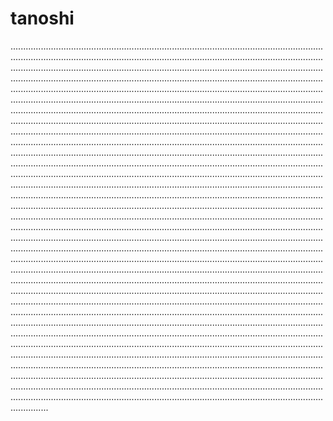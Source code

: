 # tanoshi

.......................................................................................................................................................................................................................................................................................................................................................................................................................................................................................................................................................................................................................................................................................................................................................................................................................................................................................................................................................................................................................................................................................................................................................................................................................................................................................................................................................................................................................................................................................................................................................................................................................................................................................................................................................................................................................................................................................................................................................................................................................................................................................................................................................................................................................................................................................................................................................................................................................................................................................................................................................................................................................................................................................................................................................................................................................................................................................................................................................................................................................................................................................................................................................................................................................................................................................................................................................................................................................................................................................................................................................................................................................................................................................................................................................................................................................................................................................................................................................................................................................................................................................................................................................................................................................................................................................................................................................................................................